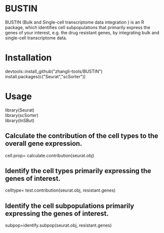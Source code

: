 # BUSTIN
BUSTIN (Bulk and Single-cell transcriptome data integration ) is an R package, which identifies cell subpopulations that primarily express the genes of your interest, e.g. the drug resistant genes, by integrating bulk and single-cell transcriptome data.

# Installation
devtools::install_github("zhangli-tools/BUSTIN")<br>
install.packages(c("Seurat","scSorter"))
# Usage
library(Seurat)<br>
library(scSorter)<br>
library(InSBut)<br>

## Calculate the contribution of the cell types to the overall gene expression.
cell.prop= calculate.contribution(seurat.obj)
## Identify the cell types primarily expressing the genes of interest.<br>
celltype= test.contribution(seurat.obj, resistant.genes) <br>
## Identify the cell subpopulations primarily expressing the genes of interest.<br>
subpop=identify.subpop(seurat.obj, resistant.genes) <br>
